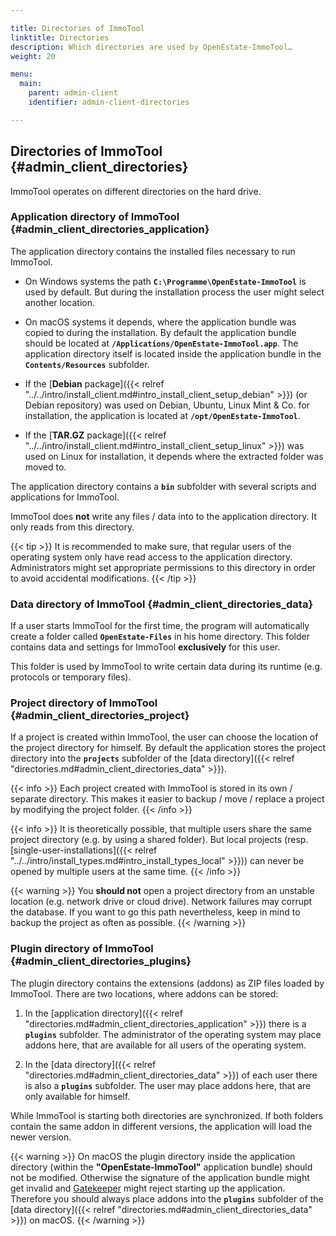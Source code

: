 ```yaml
---

title: Directories of ImmoTool
linktitle: Directories
description: Which directories are used by OpenEstate-ImmoTool…
weight: 20

menu:
  main:
    parent: admin-client
    identifier: admin-client-directories

---
```


## Directories of ImmoTool {#admin_client_directories}

ImmoTool operates on different directories on the hard drive.


### Application directory of ImmoTool {#admin_client_directories_application}

The application directory contains the installed files necessary to run ImmoTool.

-   On Windows systems the path **`C:\Programme\OpenEstate-ImmoTool`** is used by default. But during the installation process the user might select another location.

-   On macOS systems it depends, where the application bundle was copied to during the installation. By default the application bundle should be located at **`/Applications/OpenEstate-ImmoTool.app`**. The application directory itself is located inside the application bundle in the **`Contents/Resources`** subfolder.

-   If the [**Debian** package]({{< relref "../../intro/install_client.md#intro_install_client_setup_debian" >}}) (or Debian repository) was used on Debian, Ubuntu, Linux Mint & Co. for installation, the application is located at **`/opt/OpenEstate-ImmoTool`**.

-   If the [**TAR.GZ** package]({{< relref "../../intro/install_client.md#intro_install_client_setup_linux" >}}) was used on Linux for installation, it depends where the extracted folder was moved to.

The application directory contains a **`bin`** subfolder with several scripts and applications for ImmoTool.

ImmoTool does **not** write any files / data into to the application directory. It only reads from this directory.

{{< tip >}}
It is recommended to make sure, that regular users of the operating system only have read access to the application directory. Administrators might set appropriate permissions to this directory in order to avoid accidental modifications.
{{< /tip >}}


### Data directory of ImmoTool {#admin_client_directories_data}

If a user starts ImmoTool for the first time, the program will automatically create a folder called **`OpenEstate-Files`** in his home directory. This folder contains data and settings for ImmoTool **exclusively** for this user.

This folder is used by ImmoTool to write certain data during its runtime (e.g. protocols or temporary files).


### Project directory of ImmoTool {#admin_client_directories_project}

If a project is created within ImmoTool, the user can choose the location of the project directory for himself. By default the application stores the project directory into the **`projects`** subfolder of the [data directory]({{< relref "directories.md#admin_client_directories_data" >}}).

{{< info >}}
Each project created with ImmoTool is stored in its own / separate directory. This makes it easier to backup / move / replace a project by modifying the project folder.
{{< /info >}}

{{< info >}}
It is theoretically possible, that multiple users share the same project directory (e.g. by using a shared folder). But local projects (resp. [single-user-installations]({{< relref "../../intro/install_types.md#intro_install_types_local" >}})) can never be opened by multiple users at the same time.
{{< /info >}}

{{< warning >}}
You **should not** open a project directory from an unstable location (e.g. network drive or cloud drive). Network failures may corrupt the database. If you want to go this path nevertheless, keep in mind to backup the project as often as possible.
{{< /warning >}}


### Plugin directory of ImmoTool {#admin_client_directories_plugins}

The plugin directory contains the extensions (addons) as ZIP files loaded by ImmoTool. There are two locations, where addons can be stored:

1.  In the [application directory]({{< relref "directories.md#admin_client_directories_application" >}}) there is a **`plugins`** subfolder. The administrator of the operating system may place addons here, that are available for all users of the operating system.

2.  In the [data directory]({{< relref "directories.md#admin_client_directories_data" >}}) of each user there is also a **`plugins`** subfolder. The user may place addons here, that are only available for himself.

While ImmoTool is starting both directories are synchronized. If both folders contain the same addon in different versions, the application will load the newer version. 

{{< warning >}}
On macOS the plugin directory inside the application directory (within the **"OpenEstate-ImmoTool"** application bundle) should not be modified. Otherwise the signature of the application bundle might get invalid and [Gatekeeper](https://support.apple.com/en-us/HT202491) might reject starting up the application. Therefore you should always place addons into the **`plugins`** subfolder of the [data directory]({{< relref "directories.md#admin_client_directories_data" >}}) on macOS.
{{< /warning >}}
